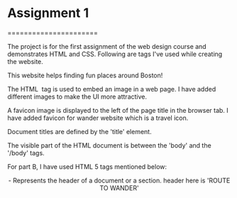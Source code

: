# Assignment 1
======================

The project is for the first assignment of the web design course and demonstrates HTML and CSS. Following are tags I've used while creating the website.

This website helps finding fun places around Boston!
 
The HTML <img> tag is used to embed an image in a web page. I have added different images to make the UI more attractive.
 
A favicon image is displayed to the left of the page title in the browser tab. I have added favicon for wander website which is a travel icon.
  
Document titles are defined by the 'title' element.
 
The visible part of the HTML document is between the 'body' and the '/body' tags.

For part B, I have used HTML 5 tags mentioned below:

<header> -	Represents the header of a document or a section. header here is 'ROUTE TO WANDER'
<audio> - Embeds a sound, or an audio stream in an HTML document. I ahve also added audio below the form using <audio> tag.
<footer> -	Represents the footer of a document or a section. In this case footer is 'COPYRIGHT 2022'
<main> -	Represents the main or dominant content of the document. In this website main area is the middle part of the webite where forms and audio are residing.
<article> -	Defines an article. I have defined the header part as an article in this case.



## Student Information
=======================

NAME: Shriya Dikshith

NEU ID: 002921535